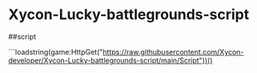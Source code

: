 # Xycon-Lucky-battlegrounds-script

##script

´´´loadstring(game:HttpGet("https://raw.githubusercontent.com/Xycon-developer/Xycon-Lucky-battlegrounds-script/main/Script"))()
